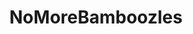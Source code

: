 ---
title: NoMoreBamboozles
crosslinks:
- me_irl
- KarmaCourt
- leagueoflegends
- uwaterloo
- AskOuija
- NSFW_KIK
- financialindependence
- spaceengine
- videos
- hiphopheads
- pokemon
- depression_help
- Drama
- AskReddit
- androiddev
---